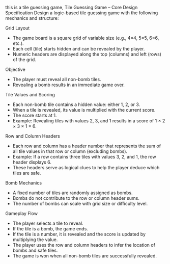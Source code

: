 this is a tile guessing game,
Tile Guessing Game – Core Design Specification
Design a logic-based tile guessing game with the following mechanics and structure:

Grid Layout
- The game board is a square grid of variable size (e.g., 4×4, 5×5, 6×6, etc.).
- Each cell (tile) starts hidden and can be revealed by the player.
- Numeric headers are displayed along the top (columns) and left (rows) of the grid.

Objective
- The player must reveal all non-bomb tiles.
- Revealing a bomb results in an immediate game over.

Tile Values and Scoring
- Each non-bomb tile contains a hidden value: either 1, 2, or 3.
- When a tile is revealed, its value is multiplied with the current score.
- The score starts at 1.
- Example: Revealing tiles with values 2, 3, and 1 results in a score of 1 × 2 × 3 × 1 = 6.

Row and Column Headers
- Each row and column has a header number that represents the sum of all tile values in that row or column (excluding bombs).
- Example: If a row contains three tiles with values 3, 2, and 1, the row header displays 6.
- These headers serve as logical clues to help the player deduce which tiles are safe.

Bomb Mechanics
- A fixed number of tiles are randomly assigned as bombs.
- Bombs do not contribute to the row or column header sums.
- The number of bombs can scale with grid size or difficulty level.

Gameplay Flow
- The player selects a tile to reveal.
- If the tile is a bomb, the game ends.
- If the tile is a number, it is revealed and the score is updated by multiplying the value.
- The player uses the row and column headers to infer the location of bombs and safe tiles.
- The game is won when all non-bomb tiles are successfully revealed.


